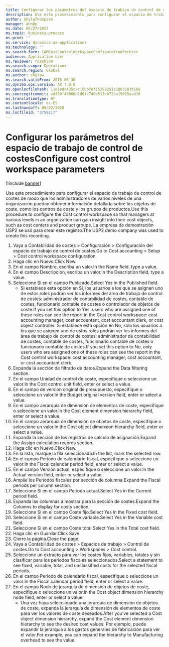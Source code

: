 ```yaml
---
title: Configurar los parámetros del espacio de trabajo de control de costes
description: Use este procedimiento para configurar el espacio de trabajo de control de costes de modo que los administradores de varios niveles de una organización puedan obtener información detallada sobre los objetos de coste, como los centros de coste y los grupos de productos.
author: ShylaThompson
manager: AnnBe
ms.date: 06/27/2017
ms.topic: business-process
ms.prod: ''
ms.service: dynamics-ax-applications
ms.technology: ''
ms.search.form: CAMCostControlWorkspaceConfigurationPerUser
audience: Application User
ms.reviewer: roschlom
ms.search.scope: Operations
ms.search.region: Global
ms.author: shylaw
ms.search.validFrom: 2016-06-30
ms.dyn365.ops.version: AX 7.0.0
ms.openlocfilehash: 11e1edc435cac100bfef15299251c1863103b568
ms.sourcegitcommit: cd339f48066b1d0fc740b513cb72ea19015acd16
ms.translationtype: HT
ms.contentlocale: es-ES
ms.lasthandoff: 09/02/2020
ms.locfileid: "3759217"
---
```

# <a name="configure-cost-control-workspace-parameters"></a><span data-ttu-id="46d94-103">Configurar los parámetros del espacio de trabajo de control de costes</span><span class="sxs-lookup"><span data-stu-id="46d94-103">Configure cost control workspace parameters</span></span>

[!include [banner](../../includes/banner.md)]

<span data-ttu-id="46d94-104">Use este procedimiento para configurar el espacio de trabajo de control de costes de modo que los administradores de varios niveles de una organización puedan obtener información detallada sobre los objetos de coste, como los centros de coste y los grupos de productos.</span><span class="sxs-lookup"><span data-stu-id="46d94-104">Use this procedure to configure the Cost control workspace so that managers at various levels in an organization can gain insight into their cost objects, such as cost centers and product groups.</span></span> <span data-ttu-id="46d94-105">La empresa de demostración USP2 se usó para crear este registro.</span><span class="sxs-lookup"><span data-stu-id="46d94-105">The USP2 demo company was used to create this recording.</span></span>

1. <span data-ttu-id="46d94-106">Vaya a Contabilidad de costes > Configuración > Configuración del espacio de trabajo de control de costes.</span><span class="sxs-lookup"><span data-stu-id="46d94-106">Go to Cost accounting > Setup > Cost control workspace configuration.</span></span>
2. <span data-ttu-id="46d94-107">Haga clic en Nuevo.</span><span class="sxs-lookup"><span data-stu-id="46d94-107">Click New.</span></span>
3. <span data-ttu-id="46d94-108">En el campo Nombre, escriba un valor.</span><span class="sxs-lookup"><span data-stu-id="46d94-108">In the Name field, type a value.</span></span>
4. <span data-ttu-id="46d94-109">En el campo Descripción, escriba un valor.</span><span class="sxs-lookup"><span data-stu-id="46d94-109">In the Description field, type a value.</span></span>
5. <span data-ttu-id="46d94-110">Seleccione Sí en el campo Publicado.</span><span class="sxs-lookup"><span data-stu-id="46d94-110">Select Yes in the Published field.</span></span>
    * <span data-ttu-id="46d94-111">Si establece esta opción en Sí, los usuarios a los que se asignen uno de estos roles podrán ver los informes del área de trabajo de control de costes: administrador de contabilidad de costes, contable de costes, funcionario contable de costes o controlador de objetos de coste.</span><span class="sxs-lookup"><span data-stu-id="46d94-111">If you set this option to Yes, users who are assigned one of these roles can see the report in the Cost control workspace: cost accounting manager, cost accountant, cost accountant clerk, or cost object controller.</span></span> <span data-ttu-id="46d94-112">Si establece esta opción en No, solo los usuarios a los que se asignen uno de estos roles podrán ver los informes del área de trabajo de control de costes: administrador de contabilidad de costes, contable de costes, funcionario contable de costes o funcionario contable de costes.</span><span class="sxs-lookup"><span data-stu-id="46d94-112">If you set this option to No, only users who are assigned one of these roles can see the report in the Cost control workspace: cost accounting manager, cost accountant, or cost accountant clerk.</span></span>  
6. <span data-ttu-id="46d94-113">Expanda la sección de filtrado de datos.</span><span class="sxs-lookup"><span data-stu-id="46d94-113">Expand the Data filtering section.</span></span>
7. <span data-ttu-id="46d94-114">En el campo Unidad de control de coste, especifique o seleccione un valor.</span><span class="sxs-lookup"><span data-stu-id="46d94-114">In the Cost control unit field, enter or select a value.</span></span>
8. <span data-ttu-id="46d94-115">En el campo de versión original de presupuesto, especifique o seleccione un valor.</span><span class="sxs-lookup"><span data-stu-id="46d94-115">In the Budget original version field, enter or select a value.</span></span>
9. <span data-ttu-id="46d94-116">En el campo Jerarquía de dimensión de elementos de coste, especifique o seleccione un valor.</span><span class="sxs-lookup"><span data-stu-id="46d94-116">In the Cost element dimension hierarchy field, enter or select a value.</span></span>
10. <span data-ttu-id="46d94-117">En el campo Jerarquía de dimensión de objetos de coste, especifique o seleccione un valor.</span><span class="sxs-lookup"><span data-stu-id="46d94-117">In the Cost object dimension hierarchy field, enter or select a value.</span></span>
11. <span data-ttu-id="46d94-118">Expanda la sección de los registros de cálculo de asignación.</span><span class="sxs-lookup"><span data-stu-id="46d94-118">Expand the Assign calculation records section.</span></span>
12. <span data-ttu-id="46d94-119">Haga clic en Nuevo.</span><span class="sxs-lookup"><span data-stu-id="46d94-119">Click New.</span></span>
13. <span data-ttu-id="46d94-120">En la lista, marque la fila seleccionada.</span><span class="sxs-lookup"><span data-stu-id="46d94-120">In the list, mark the selected row.</span></span>
14. <span data-ttu-id="46d94-121">En el campo Periodo de calendario fiscal, especifique o seleccione un valor.</span><span class="sxs-lookup"><span data-stu-id="46d94-121">In the Fiscal calendar period field, enter or select a value.</span></span>
15. <span data-ttu-id="46d94-122">En el campo Versión actual, especifique o seleccione un valor.</span><span class="sxs-lookup"><span data-stu-id="46d94-122">In the Actual version field, enter or select a value.</span></span>
16. <span data-ttu-id="46d94-123">Amplíe los Períodos fiscales por sección de columna.</span><span class="sxs-lookup"><span data-stu-id="46d94-123">Expand the Fiscal periods per column section.</span></span>
17. <span data-ttu-id="46d94-124">Seleccione Sí en el campo Periodo actual.</span><span class="sxs-lookup"><span data-stu-id="46d94-124">Select Yes in the Current period field.</span></span>
18. <span data-ttu-id="46d94-125">Expanda las columnas a mostrar para la sección de costes.</span><span class="sxs-lookup"><span data-stu-id="46d94-125">Expand the Columns to display for costs section.</span></span>
19. <span data-ttu-id="46d94-126">Seleccione Sí en el campo Coste fijo.</span><span class="sxs-lookup"><span data-stu-id="46d94-126">Select Yes in the Fixed cost field.</span></span>
20. <span data-ttu-id="46d94-127">Seleccione Sí en el campo Coste variable.</span><span class="sxs-lookup"><span data-stu-id="46d94-127">Select Yes in the Variable cost field.</span></span>
21. <span data-ttu-id="46d94-128">Seleccione Sí en el campo Coste total.</span><span class="sxs-lookup"><span data-stu-id="46d94-128">Select Yes in the Total cost field.</span></span>
22. <span data-ttu-id="46d94-129">Haga clic en Guardar.</span><span class="sxs-lookup"><span data-stu-id="46d94-129">Click Save.</span></span>
23. <span data-ttu-id="46d94-130">Cierre la página.</span><span class="sxs-lookup"><span data-stu-id="46d94-130">Close the page.</span></span>
24. <span data-ttu-id="46d94-131">Vaya a Contabilidad de costes > Espacios de trabajo > Control de costes.</span><span class="sxs-lookup"><span data-stu-id="46d94-131">Go to Cost accounting > Workspaces > Cost control.</span></span>
25. <span data-ttu-id="46d94-132">Seleccione un extracto para ver los costes fijos, variables, totales y sin clasificar para los períodos fiscales seleccionados.</span><span class="sxs-lookup"><span data-stu-id="46d94-132">Select a statement to see fixed, variable, total, and unclassified costs for the selected fiscal periods.</span></span>
26. <span data-ttu-id="46d94-133">En el campo Periodo de calendario fiscal, especifique o seleccione un valor.</span><span class="sxs-lookup"><span data-stu-id="46d94-133">In the Fiscal calendar period field, enter or select a value.</span></span>
27. <span data-ttu-id="46d94-134">En el campo Nodo de jerarquía de dimensión de objetos de coste, especifique o seleccione un valor.</span><span class="sxs-lookup"><span data-stu-id="46d94-134">In the Cost object dimension hierarchy node field, enter or select a value.</span></span>
    * <span data-ttu-id="46d94-135">Una vez haya seleccionado una jerarquía de dimensión de objetos de coste, expanda la jerarquía de dimensión de elementos de coste para ver los valores de coste deseados.</span><span class="sxs-lookup"><span data-stu-id="46d94-135">After you've selected a Cost object dimension hierarchy, expand the Cost element dimension hierarchy to see the desired cost values.</span></span> <span data-ttu-id="46d94-136">Por ejemplo, puede expandir la jerarquía a los gastos generales de fabricación para ver el valor.</span><span class="sxs-lookup"><span data-stu-id="46d94-136">For example, you can expand the hierarchy to Manufacturing overhead to see the value.</span></span>  

